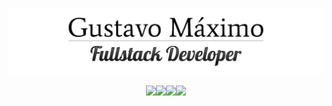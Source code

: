 ![](public/banner.png)
<div style="display:flex;justify-content:center">
    <a href="" alt="LinkedIn" style="margin: 0 5">
        <img src="https://img.shields.io/badge/-LinkedIn-blue?logo=Linkedin&logoColor=white" />
    </a>
    <a href="mailto:gfmaximo97@gmail.com" alt="Email" style="margin: 0 5">
        <img src="https://img.shields.io/badge/-Email-red?logo=gmail&logoColor=white" />
    </a>
    <a href="https://www.codewars.com/users/GoldenMaximo/completed" alt="CodeWars" style="margin: 0 5">
        <img src="https://img.shields.io/badge/CodeWars-6%20Kyu-yellow?logo=codewars&logoColor=red" />
    </a>
    <a href="https://github.com/GoldenMaximo/" alt="Email" style="margin: 0 5">
        <img src="https://img.shields.io/github/followers/GoldenMaximo?label=Follow&style=social" />
    </a>
</div>

<!--
**GoldenMaximo/GoldenMaximo** is a ✨ _special_ ✨ repository because its `README.md` (this file) appears on your GitHub profile.

Here are some ideas to get you started:

- 🔭 I’m currently working on ...
- 🌱 I’m currently learning ...
- 👯 I’m looking to collaborate on ...
- 🤔 I’m looking for help with ...
- 💬 Ask me about ...
- 📫 How to reach me: ...
- 😄 Pronouns: ...
- ⚡ Fun fact: ...
-->
